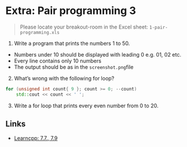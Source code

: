 
# Extra: Pair programming 3

> Please locate your breakout-room in the Excel sheet: `1-pair-programming.xls`

1. Write a program that prints the numbers 1 to 50.
- Numbers under 10 should be displayed with leading 0 e.g. 01, 02 etc.
- Every line contains only 10 numbers
- The output should be as in the `screenshot.png`file

2. What’s wrong with the following for loop?

```cpp
for (unsigned int count{ 9 }; count >= 0; --count)
    std::cout << count << ' ';
```

3. Write a for loop that prints every even number from 0 to 20.

## Links
- [Learncpp: 7.7., 7.9](https://www.learncpp.com/)

